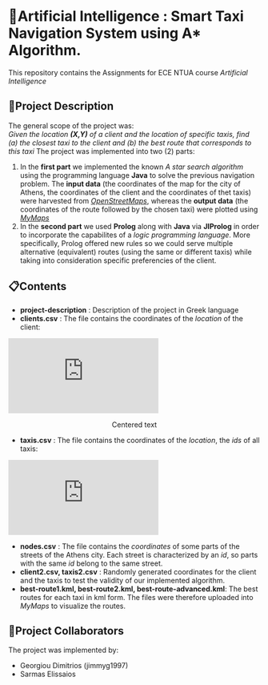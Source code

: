 # 🤖Artificial Intelligence : Smart Taxi Navigation System using A* Algorithm.
This repository contains the Assignments for ECE NTUA course *Artificial Intelligence*

## 🚗Project Description
The general scope of the project was: \
*Given the location **(X,Y)** of a client and the location of specific taxis, find (a) the closest taxi to the client and (b) the best route that corresponds to this taxi*
The project was implemented into two (2) parts:
  1. In the **first part** we implemented the known *A star search algorithm* using the programming language **Java** to solve the previous navigation problem. The **input data** (the coordinates of the map for the city of Athens, the coordinates of the client and the coordinates of thet taxis) were harvested from [*OpenStreetMaps*](https://www.openstreetmap.org/#map=7/38.359/23.810), whereas the **output data** (the coordinates of the route followed by the chosen taxi) were plotted using [*MyMaps*](https://www.google.com/maps/d/u/0/)
  2. In the **second part** we used **Prolog** along with **Java** via **JIProlog** in order to incorporate the capabilites of a *logic programming language*. More specifically, Prolog offered new rules so we could serve multiple alternative (equivalent) routes (using the same or different taxis) while taking into consideration specific preferencies of the client.
  
  
## 📋Contents
* **project-description** : Description of the project in Greek language
* **clients.csv** : The file contains the coordinates of the *location* of the client:

![equation](http://www.sciweavers.org/tex2img.php?eq=%28X%2C%20Y%29%20%3D%2023.733912%2C%2037.975687&bc=White&fc=Black&im=jpg&fs=12&ff=arev&edit=0)
<p style="text-align: center;">Centered text</p>

* **taxis.csv** : The file contains the coordinates of the *location*, the *ids* of all taxis:

![equation](http://www.sciweavers.org/tex2img.php?eq=%28X%2CY%2C%20id%29%20%3D%2023.741587%2C%2037.984125%2C%20100&bc=White&fc=Black&im=jpg&fs=12&ff=arev&edit=0)

* **nodes.csv** : The file contains the *coordinates* of some parts of the streets of the Athens city. Each street is characterized by an *id*, so parts with the same *id* belong to the same street.
* **client2.csv, taxis2.csv** : Randomly generated coordinates for the client and the taxis to test the validity of our implemented algorithm.
* **best-route1.kml, best-route2.kml, best-route-advanced.kml**: The best routes for each taxi in kml form. The files were therefore uploaded into *MyMaps* to visualize the routes.


## 👱Project Collaborators
The project was implemented by:
* Georgiou Dimitrios (jimmyg1997)
* Sarmas Elissaios
